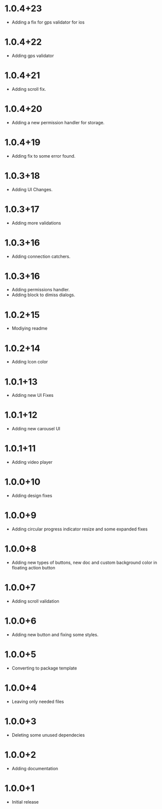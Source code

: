 # 1.0.4+23

- Adding a fix for gps validator for ios

# 1.0.4+22

- Adding gps validator

# 1.0.4+21

- Adding scroll fix.

# 1.0.4+20

- Adding a new permission handler for storage.

# 1.0.4+19

- Adding fix to some error found.

# 1.0.3+18

- Adding UI Changes.

# 1.0.3+17

- Adding more validations

# 1.0.3+16

- Adding connection catchers.

# 1.0.3+16

- Adding permissions handler.
- Adding block to dimiss dialogs.

# 1.0.2+15

- Modiying readme

# 1.0.2+14

- Adding Icon color

# 1.0.1+13

- Adding new UI Fixes

# 1.0.1+12

- Adding new carousel UI

# 1.0.1+11

- Adding video player

# 1.0.0+10

- Adding design fixes

# 1.0.0+9

- Adding circular progress indicator resize and some expanded fixes

# 1.0.0+8

- Adding new types of buttons, new doc and custom background color in floating action button

# 1.0.0+7

- Adding scroll validation

# 1.0.0+6

- Adding new button and fixing some styles.

# 1.0.0+5

- Converting to package template

# 1.0.0+4

- Leaving only needed files

# 1.0.0+3

- Deleting some unused dependecies

# 1.0.0+2

- Adding documentation

# 1.0.0+1

- Initial release
